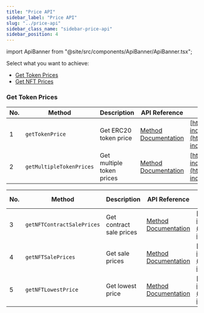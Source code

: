 ```yaml
---
title: "Price API"
sidebar_label: "Price API"
slug: "../price-api"
sidebar_class_name: "sidebar-price-api"
sidebar_position: 4
---
```


import ApiBanner from "@site/src/components/ApiBanner/ApiBanner.tsx";

Select what you want to achieve:

- [Get Token Prices](#get-token-prices)
- [Get NFT Prices](#get-nft-prices)

### Get Token Prices

| No. | Method                   | Description               | API Reference                                                                        | URL                                                                                                                        |
| --- | ------------------------ | ------------------------- | ------------------------------------------------------------------------------------ | -------------------------------------------------------------------------------------------------------------------------- |
| 1   | `getTokenPrice`          | Get ERC20 token price     | [Method Documentation](/web3-data-api/evm/reference/price/get-token-price)           | [https://deep-index.moralis.io/api/v2.2/erc20/:address/price](https://deep-index.moralis.io/api/v2.2/erc20/:address/price) |
| 2   | `getMultipleTokenPrices` | Get multiple token prices | [Method Documentation](/web3-data-api/evm/reference/price/get-multiple-token-prices) | [https://deep-index.moralis.io/api/v2.2/erc20/prices](https://deep-index.moralis.io/api/v2.2/erc20/prices)                 |

| No. | Method                     | Description              | API Reference                                                                           | URL                                                                                                                                        | Spam Detection |
| --- | -------------------------- | ------------------------ | --------------------------------------------------------------------------------------- | ------------------------------------------------------------------------------------------------------------------------------------------ | -------------- |
| 3   | `getNFTContractSalePrices` | Get contract sale prices | [Method Documentation](/web3-data-api/evm/reference/price/get-nft-contract-sale-prices) | [https://deep-index.moralis.io/api/v2.2/nft/:address/price](https://deep-index.moralis.io/api/v2.2/nft/:address/price)                     |                |
| 4   | `getNFTSalePrices`         | Get sale prices          | [Method Documentation](/web3-data-api/evm/reference/price/get-nft-sale-prices)          | [https://deep-index.moralis.io/api/v2.2/nft/:address/:token_id/price](https://deep-index.moralis.io/api/v2.2/nft/:address/:token_id/price) |                |
| 5   | `getNFTLowestPrice`        | Get lowest price         | [Method Documentation](/web3-data-api/evm/reference/price/get-nft-lowest-price)         | [https://deep-index.moralis.io/api/v2.2/nft/:address/lowestprice](https://deep-index.moralis.io/api/v2.2/nft/:address/lowestprice)         |                |
